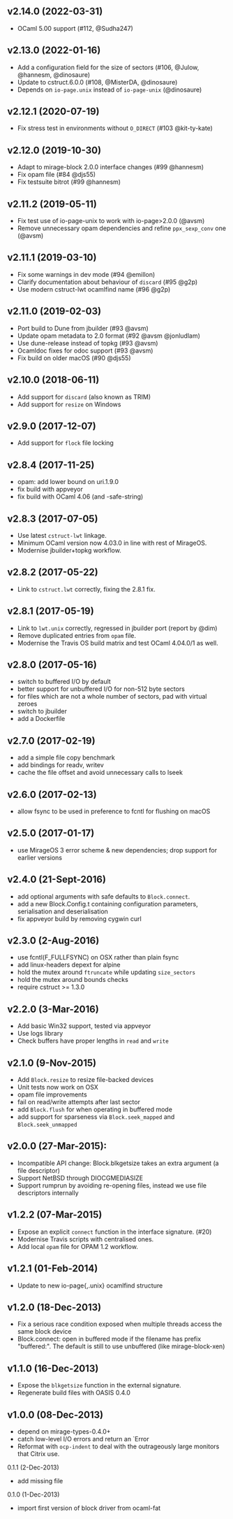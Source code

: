 ## v2.14.0 (2022-03-31)

* OCaml 5.00 support (#112, @Sudha247)

## v2.13.0 (2022-01-16)

* Add a configuration field for the size of sectors (#106, @Julow, @hannesm, @dinosaure)
* Update to cstruct.6.0.0 (#108, @MisterDA, @dinosaure)
* Depends on `io-page.unix` instead of `io-page-unix` (@dinosaure)

## v2.12.1 (2020-07-19)

* Fix stress test in environments without `O_DIRECT` (#103 @kit-ty-kate)

## v2.12.0 (2019-10-30)

* Adapt to mirage-block 2.0.0 interface changes (#99 @hannesm)
* Fix opam file (#84 @djs55)
* Fix testsuite bitrot (#99 @hannesm)

## v2.11.2 (2019-05-11)
* Fix test use of io-page-unix to work with io-page>2.0.0 (@avsm)
* Remove unnecessary opam dependencies and refine `ppx_sexp_conv` one (@avsm)

## v2.11.1 (2019-03-10)
* Fix some warnings in dev mode (#94 @emillon)
* Clarify documentation about behaviour of `discard` (#95 @g2p)
* Use modern cstruct-lwt ocamlfind name (#96 @g2p)

## v2.11.0 (2019-02-03)
* Port build to Dune from jbuilder (#93 @avsm)
* Update opam metadata to 2.0 format (#92 @avsm @jonludlam)
* Use dune-release instead of topkg (#93 @avsm)
* Ocamldoc fixes for odoc support (#93 @avsm)
* Fix build on older macOS (#90 @djs55)

## v2.10.0 (2018-06-11)
* Add support for `discard` (also known as TRIM)
* Add support for `resize` on Windows

## v2.9.0 (2017-12-07)
* Add support for `flock` file locking

## v2.8.4 (2017-11-25)
* opam: add lower bound on uri.1.9.0
* fix build with appveyor
* fix build with OCaml 4.06 (and -safe-string)

## v2.8.3 (2017-07-05)
* Use latest `cstruct-lwt` linkage.
* Minimum OCaml version now 4.03.0 in line with rest of MirageOS.
* Modernise jbuilder+topkg workflow.

## v2.8.2 (2017-05-22)
* Link to `cstruct.lwt` correctly, fixing the 2.8.1 fix.

## v2.8.1 (2017-05-19)
* Link to `lwt.unix` correctly, regressed in jbuilder port (report by @dim)
* Remove duplicated entries from `opam` file.
* Modernise the Travis OS build matrix and test OCaml 4.04.0/1 as well.

## v2.8.0 (2017-05-16)
* switch to buffered I/O by default
* better support for unbuffered I/O for non-512 byte sectors
* for files which are not a whole number of sectors, pad with virtual zeroes
* switch to jbuilder
* add a Dockerfile

## v2.7.0 (2017-02-19)
* add a simple file copy benchmark
* add bindings for readv, writev
* cache the file offset and avoid unnecessary calls to lseek

## v2.6.0 (2017-02-13)
* allow fsync to be used in preference to fcntl for flushing on macOS

## v2.5.0 (2017-01-17)
* use MirageOS 3 error scheme & new dependencies; drop support for earlier versions

## v2.4.0 (21-Sept-2016)
* add optional arguments with safe defaults to `Block.connect`.
* add a new Block.Config.t containing configuration parameters,
  serialisation and deserialisation
* fix appveyor build by removing cygwin curl

## v2.3.0 (2-Aug-2016)
* use fcntl(F_FULLFSYNC) on OSX rather than plain fsync
* add linux-headers depext for alpine
* hold the mutex around `ftruncate` while updating `size_sectors`
* hold the mutex around bounds checks
* require cstruct >= 1.3.0

## v2.2.0 (3-Mar-2016)
* Add basic Win32 support, tested via appveyor
* Use logs library
* Check buffers have proper lengths in `read` and `write`

## v2.1.0 (9-Nov-2015)
* Add `Block.resize` to resize file-backed devices
* Unit tests now work on OSX
* opam file improvements
* fail on read/write attempts after last sector
* add `Block.flush` for when operating in buffered mode
* add support for sparseness via `Block.seek_mapped` and `Block.seek_unmapped`

## v2.0.0 (27-Mar-2015):
* Incompatible API change: Block.blkgetsize takes an extra argument (a file descriptor)
* Support NetBSD through DIOCGMEDIASIZE
* Support rumprun by avoiding re-opening files, instead we use file descriptors internally

## v1.2.2 (07-Mar-2015)
* Expose an explicit `connect` function in the interface signature. (#20)
* Modernise Travis scripts with centralised ones.
* Add local `opam` file for OPAM 1.2 workflow.

## v1.2.1 (01-Feb-2014)
* Update to new io-page{,.unix} ocamlfind structure

## v1.2.0 (18-Dec-2013)
* Fix a serious race condition exposed when multiple threads access
  the same block device
* Block.connect: open in buffered mode if the filename has prefix "buffered:".
  The default is still to use unbuffered (like mirage-block-xen)

## v1.1.0 (16-Dec-2013)
* Expose the `blkgetsize` function in the external signature.
* Regenerate build files with OASIS 0.4.0

## v1.0.0 (08-Dec-2013)
* depend on mirage-types-0.4.0+
* catch low-level I/O errors and return an `Error
* Reformat with `ocp-indent` to deal with the outrageously large monitors that Citrix use.

0.1.1 (2-Dec-2013)
* add missing file

0.1.0 (1-Dec-2013)
* import first version of block driver from ocaml-fat
